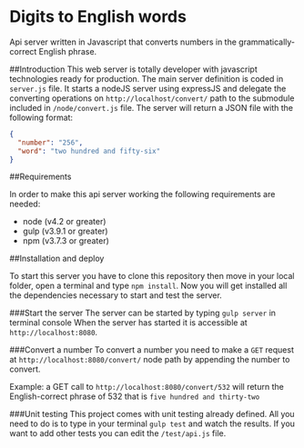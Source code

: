 # Digits to English words
Api server written in Javascript that converts numbers in the grammatically-correct English phrase.

##Introduction
This web server is totally developer with javascript technologies ready for production. The main server definition is coded in `server.js` file. 
It starts a nodeJS server using expressJS and delegate the converting operations on `http://localhost/convert/` path to the submodule included in `/node/convert.js` file.
The server will return a JSON file with the following format:
```JSON
{
  "number": "256",
  "word": "two hundred and fifty-six"
}
```

##Requirements

In order to make this api server working the following requirements are needed:
* node (v4.2 or greater)
* gulp (v3.9.1 or greater)
* npm (v3.7.3 or greater)

##Installation and deploy

To start this server you have to clone this repository then move in your local folder, open a terminal and type `npm install`. Now you will get installed all the dependencies necessary to start and test the server.

###Start the server
The server can be started by typing `gulp server` in terminal console
When the server has started it is accessible at `http://localhost:8080`. 

###Convert a number
To convert a number you need to make a `GET` request at `http://localhost:8080/convert/` node path by appending the number to convert. 

Example: a GET call to `http://localhost:8080/convert/532` will return the English-correct phrase of 532 that is `five hundred and thirty-two`

###Unit testing
This project comes with unit testing already defined. All you need to do is to type in your terminal `gulp test` and watch the results. If you want to add other tests you can edit the `/test/api.js` file.


